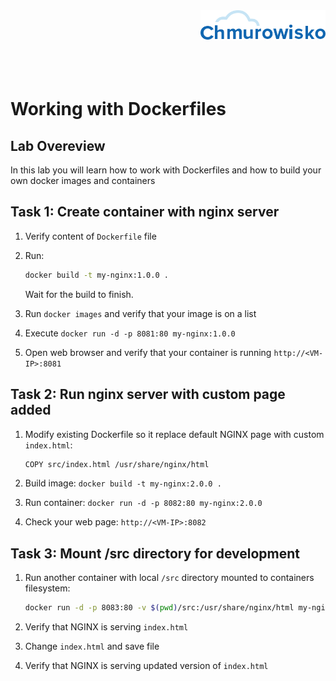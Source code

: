 <img src="./img/logo.png" alt="Chmurowisko logo" width="200" align="right">
<br><br>
<br><br>
<br><br>

# Working with Dockerfiles

## Lab Overeview

In this lab you will learn how to work with Dockerfiles and how to build your own docker images and containers

## Task 1: Create container with nginx server

1. Verify content of `Dockerfile` file
1. Run: 

    ```bash
    docker build -t my-nginx:1.0.0 .
    ```
    
    Wait for the build to finish.

1. Run `docker images` and verify that your image is on a list
1. Execute `docker run -d -p 8081:80 my-nginx:1.0.0`
1. Open web browser and verify that your container is running `http://<VM-IP>:8081`

## Task 2: Run nginx server with custom page added

1. Modify existing Dockerfile so it replace default NGINX page with custom `index.html`:

    ```bash
    COPY src/index.html /usr/share/nginx/html
    ```

1. Build image: `docker build -t my-nginx:2.0.0 .`
1. Run container: `docker run -d -p 8082:80 my-nginx:2.0.0`
1. Check your web page: `http://<VM-IP>:8082`

## Task 3: Mount /src directory for development

1. Run another container with local `/src` directory mounted to containers filesystem:

    ```bash
    docker run -d -p 8083:80 -v $(pwd)/src:/usr/share/nginx/html my-nginx:3.0.0
    ```

1. Verify that NGINX is serving `index.html`
1. Change `index.html` and save file
1. Verify that NGINX is serving updated version of `index.html`